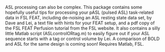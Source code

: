 ASL processing can also be complex. This package contains some hopefully useful tips for processing your pASL (pulsed ASL) task-related data in FSL FEAT, including de-noising an ASL resting state data set, by Dave and Lei, a text file with hints for your FEAT setup, and a pdf copy of the FSL FEAT Perfusion tutorial from the FSL website. It also contains a silly little Matlab script (ASLcontrolORtag.m) to easily figure out if your ASL sequence starts with a tag or control volume by Lei. A comparison of BOLD and ASL for the same design is coming soon! Requires Matlab, FSL.
